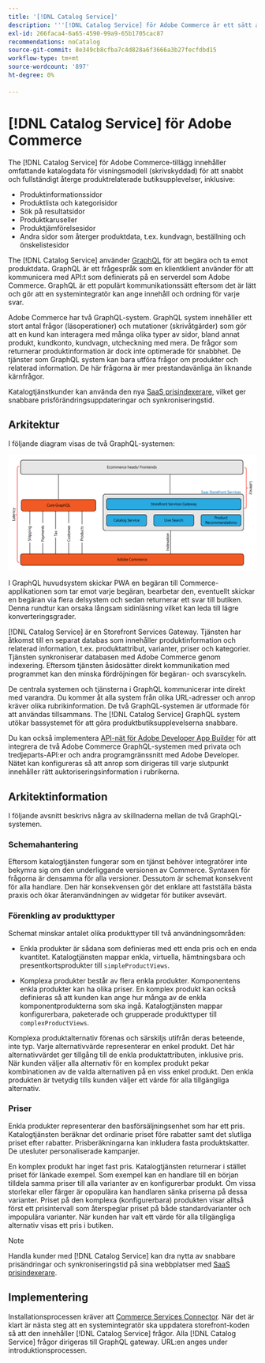 ```yaml
---
title: '[!DNL Catalog Service]'
description: '''[!DNL Catalog Service] för Adobe Commerce är ett sätt att hämta innehållet på produktvisningssidor och produktlistsidor mycket snabbare än med de ursprungliga Adobe Commerce GraphQL-frågorna."'
exl-id: 266faca4-6a65-4590-99a9-65b1705cac87
recommendations: noCatalog
source-git-commit: 8e349cb8cfba7c4d828a6f3666a3b27fecfdbd15
workflow-type: tm+mt
source-wordcount: '897'
ht-degree: 0%

---
```


# [!DNL Catalog Service] för Adobe Commerce

The [!DNL Catalog Service] för Adobe Commerce-tillägg innehåller omfattande katalogdata för visningsmodell (skrivskyddad) för att snabbt och fullständigt återge produktrelaterade butiksupplevelser, inklusive:

* Produktinformationssidor
* Produktlista och kategorisidor
* Sök på resultatsidor
* Produktkaruseller
* Produktjämförelsesidor
* Andra sidor som återger produktdata, t.ex. kundvagn, beställning och önskelistesidor

The [!DNL Catalog Service] använder [GraphQL](https://graphql.org/) för att begära och ta emot produktdata. GraphQL är ett frågespråk som en klientklient använder för att kommunicera med API:t som definierats på en serverdel som Adobe Commerce. GraphQL är ett populärt kommunikationssätt eftersom det är lätt och gör att en systemintegratör kan ange innehåll och ordning för varje svar.

Adobe Commerce har två GraphQL-system. GraphQL system innehåller ett stort antal frågor (läsoperationer) och mutationer (skrivåtgärder) som gör att en kund kan interagera med många olika typer av sidor, bland annat produkt, kundkonto, kundvagn, utcheckning med mera. De frågor som returnerar produktinformation är dock inte optimerade för snabbhet. De tjänster som GraphQL system kan bara utföra frågor om produkter och relaterad information. De här frågorna är mer prestandavänliga än liknande kärnfrågor.

Katalogtjänstkunder kan använda den nya [SaaS prisindexerare](../price-index/index.md), vilket ger snabbare prisförändringsuppdateringar och synkroniseringstid.

## Arkitektur

I följande diagram visas de två GraphQL-systemen:

![Katalogarkitektur - diagram](assets/catalog-service-architecture.png)

I GraphQL huvudsystem skickar PWA en begäran till Commerce-applikationen som tar emot varje begäran, bearbetar den, eventuellt skickar en begäran via flera delsystem och sedan returnerar ett svar till butiken. Denna rundtur kan orsaka långsam sidinläsning vilket kan leda till lägre konverteringsgrader.

[!DNL Catalog Service] är en Storefront Services Gateway. Tjänsten har åtkomst till en separat databas som innehåller produktinformation och relaterad information, t.ex. produktattribut, varianter, priser och kategorier. Tjänsten synkroniserar databasen med Adobe Commerce genom indexering.
Eftersom tjänsten åsidosätter direkt kommunikation med programmet kan den minska fördröjningen för begäran- och svarscykeln.

De centrala systemen och tjänsterna i GraphQL kommunicerar inte direkt med varandra. Du kommer åt alla system från olika URL-adresser och anrop kräver olika rubrikinformation. De två GraphQL-systemen är utformade för att användas tillsammans. The [!DNL Catalog Service] GraphQL system utökar bassystemet för att göra produktbutiksupplevelserna snabbare.

Du kan också implementera [API-nät för Adobe Developer App Builder](https://developer.adobe.com/graphql-mesh-gateway/) för att integrera de två Adobe Commerce GraphQL-systemen med privata och tredjeparts-API:er och andra programgränssnitt med Adobe Developer. Nätet kan konfigureras så att anrop som dirigeras till varje slutpunkt innehåller rätt auktoriseringsinformation i rubrikerna.

## Arkitektinformation

I följande avsnitt beskrivs några av skillnaderna mellan de två GraphQL-systemen.

### Schemahantering

Eftersom katalogtjänsten fungerar som en tjänst behöver integratörer inte bekymra sig om den underliggande versionen av Commerce. Syntaxen för frågorna är densamma för alla versioner. Dessutom är schemat konsekvent för alla handlare. Den här konsekvensen gör det enklare att fastställa bästa praxis och ökar återanvändningen av widgetar för butiker avsevärt.

### Förenkling av produkttyper

Schemat minskar antalet olika produkttyper till två användningsområden:

* Enkla produkter är sådana som definieras med ett enda pris och en enda kvantitet. Katalogtjänsten mappar enkla, virtuella, hämtningsbara och presentkortsprodukter till `simpleProductViews`.

* Komplexa produkter består av flera enkla produkter. Komponentens enkla produkter kan ha olika priser. En komplex produkt kan också definieras så att kunden kan ange hur många av de enkla komponentprodukterna som ska ingå. Katalogtjänsten mappar konfigurerbara, paketerade och grupperade produkttyper till `complexProductViews`.

Komplexa produktalternativ förenas och särskiljs utifrån deras beteende, inte typ. Varje alternativvärde representerar en enkel produkt. Det här alternativvärdet ger tillgång till de enkla produktattributen, inklusive pris. När kunden väljer alla alternativ för en komplex produkt pekar kombinationen av de valda alternativen på en viss enkel produkt. Den enkla produkten är tvetydig tills kunden väljer ett värde för alla tillgängliga alternativ.

### Priser

Enkla produkter representerar den basförsäljningsenhet som har ett pris. Katalogtjänsten beräknar det ordinarie priset före rabatter samt det slutliga priset efter rabatter. Prisberäkningarna kan inkludera fasta produktskatter. De utesluter personaliserade kampanjer.

En komplex produkt har inget fast pris. Katalogtjänsten returnerar i stället priset för länkade exempel. Som exempel kan en handlare till en början tilldela samma priser till alla varianter av en konfigurerbar produkt. Om vissa storlekar eller färger är opopulära kan handlaren sänka priserna på dessa varianter. Priset på den komplexa (konfigurerbara) produkten visar alltså först ett prisintervall som återspeglar priset på både standardvarianter och impopulära varianter. När kunden har valt ett värde för alla tillgängliga alternativ visas ett pris i butiken.

>[!NOTE]
>
> Handla kunder med [!DNL Catalog Service] kan dra nytta av snabbare prisändringar och synkroniseringstid på sina webbplatser med [SaaS prisindexerare](../price-index/index.md).

## Implementering

Installationsprocessen kräver att [Commerce Services Connector](../landing/saas.md). När det är klart är nästa steg att en systemintegratör ska uppdatera storefront-koden så att den innehåller [!DNL Catalog Service] frågor. Alla [!DNL Catalog Service] frågor dirigeras till GraphQL gateway. URL:en anges under introduktionsprocessen.

